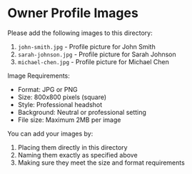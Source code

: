 # Owner Profile Images

Please add the following images to this directory:

1. `john-smith.jpg` - Profile picture for John Smith
2. `sarah-johnson.jpg` - Profile picture for Sarah Johnson
3. `michael-chen.jpg` - Profile picture for Michael Chen

Image Requirements:
- Format: JPG or PNG
- Size: 800x800 pixels (square)
- Style: Professional headshot
- Background: Neutral or professional setting
- File size: Maximum 2MB per image

You can add your images by:
1. Placing them directly in this directory
2. Naming them exactly as specified above
3. Making sure they meet the size and format requirements 